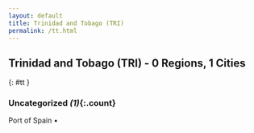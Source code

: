 ```yaml
---
layout: default
title: Trinidad and Tobago (TRI)
permalink: /tt.html
---
```



## Trinidad and Tobago (TRI) - 0 Regions, 1 Cities
{: #tt }





### Uncategorized _(1)_{:.count}


Port of Spain  •


 
